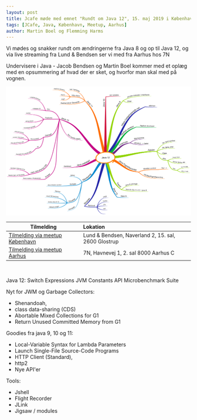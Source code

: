 ```yaml
---
layout: post
title: Jcafe møde med emnet "Rundt om Java 12", 15. maj 2019 i København & Aarhus
tags: [JCafe, Java, København, Meetup, Aarhus]
author: Martin Boel og Flemming Harms
---
```


Vi mødes og snakker rundt om ændringerne fra Java 8 og op til Java 12, og via live streaming fra Lund & Bendsen ser vi med fra Aarhus hos 7N

Undervisere i Java - Jacob Bendsen og Martin Boel kommer med et oplæg med en opsummering af hvad der er sket, og hvorfor man skal med på vognen.


<p><img src="/assets/img/posts/2019/java-12.png" alt="java-12" /></p>

<!-- more --> 

| Tilmelding   |      Lokation |     
|----------|:------------- |
| [Tilmelding via meetup København](https://www.meetup.com/Copenhagen-Javagruppen-Meetup/events/261012175) | Lund & Bendsen, Naverland 2, 15. sal, 2600 Glostrup | 
| [Tilmelding via meetup Aarhus](https://www.meetup.com/Aarhus-Javagruppen-Meetup/events/261050083/) | 7N, Havnevej 1, 2. sal 8000 Aarhus C |
 

<p><br /></p>

Java 12:
Switch Expressions
JVM Constants API
Microbenchmark Suite

Nyt for JWM og Garbage Collectors:
- Shenandoah,
- class data-sharing (CDS)
- Abortable Mixed Collections for G1
- Return Unused Committed Memory from G1

Goodies fra java 9, 10 og 11:
- Local-Variable Syntax for Lambda Parameters
- Launch Single-File Source-Code Programs
- HTTP Client (Standard),
- http2
- Nye API'er

Tools:
- Jshell
- Flight Recorder
- JLink
- Jigsaw / modules

